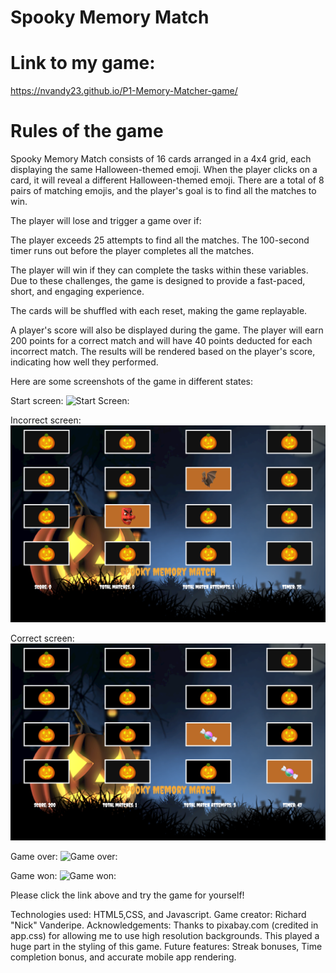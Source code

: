 # Spooky Memory Match


# Link to my game:
https://nvandy23.github.io/P1-Memory-Matcher-game/


# Rules of the game 

Spooky Memory Match consists of 16 cards arranged in a 4x4 grid, each displaying the same Halloween-themed emoji. When the player clicks on a card, it will reveal a different Halloween-themed emoji. There are a total of 8 pairs of matching emojis, and the player's goal is to find all the matches to win.

The player will lose and trigger a game over if:

The player exceeds 25 attempts to find all the matches.
The 100-second timer runs out before the player completes all the matches.


The player will win if they can complete the tasks within these variables. Due to these challenges, the game is designed to provide a fast-paced, short, and engaging experience.

The cards will be shuffled with each reset, making the game replayable.

A player's score will also be displayed during the game. The player will earn 200 points for a correct match and will have 40 points deducted for each incorrect match. The results will be rendered based on the player's score, indicating how well they performed.


Here are some screenshots of the game in different states:

Start screen:
![Start Screen:](images/Start_screen.png)


Incorrect screen:
![Incorrect match:](images/Incorrect_match.jpg)


Correct screen:
![Correct match:](images/Match_screen.jpg)


Game over:
![Game over:](images/game_over.jpg)


Game won:
![Game won:](images/game_won_screen.png)



Please click the link above and try the game for yourself!



Technologies used: HTML5,CSS, and Javascript.
Game creator: Richard "Nick" Vanderipe.
Acknowledgements: Thanks to pixabay.com (credited in app.css) for allowing me to use high resolution backgrounds. This played a huge part in the styling of this game.
Future features: Streak bonuses, Time completion bonus, and accurate mobile app rendering.





